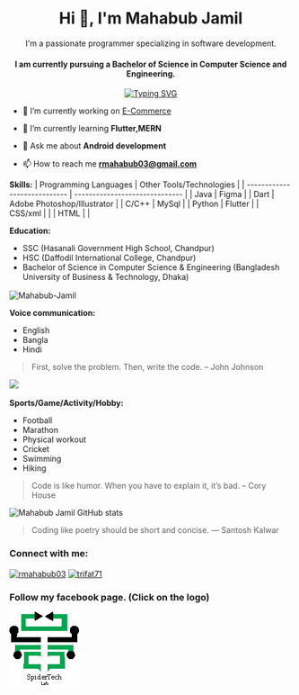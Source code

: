 <h1 align="center">Hi 👋, I'm Mahabub Jamil</h1>
<div align="center">
    <p>I'm a passionate programmer specializing in software development.</p>
</div>
<div align="center">
<h4>I am currently pursuing a Bachelor of Science in Computer Science and Engineering.</h4>
</div>
<div align="center">
<a href="https://git.io/typing-svg"><img src="https://readme-typing-svg.demolab.com?font=Fira+Code&pause=1000&color=F71414&random=false&width=470&lines=Code%2C+coffee%2C+and+curiosity+Since+2021" alt="Typing SVG" /></a></div>

- 🔭 I’m currently working on [E-Commerce](git@github.com:Mahabub-Jamil/Shoe_selling_application.git)

- 🌱 I’m currently learning **Flutter,MERN**

- 💬 Ask me about **Android development**

- 📫 How to reach me **rmahabub03@gmail.com**

**Skills:**
| Programming Languages        | Other Tools/Technologies       |
| ---------------------------- | ------------------------------ |
| Java                         | Figma                          |
| Dart                         | Adobe Photoshop/Illustrator    |
| C/C++                        | MySql                          |
| Python                       | Flutter                        |
| CSS/xml                      |                                |
| HTML                         |                                |

**Education:**
- SSC (Hasanali Government High School, Chandpur)
- HSC (Daffodil International College, Chandpur)
- Bachelor of Science in Computer Science & Engineering (Bangladesh University of Business & Technology, Dhaka)
<p><img align="center" src="https://github-readme-streak-stats.herokuapp.com/?user=Mahabub-Jamil&" alt="Mahabub-Jamil" /></p>

**Voice communication:**
- English
- Bangla
- Hindi

> First, solve the problem. Then, write the code. – John Johnson

<img src="https://github-readme-stats.vercel.app/api/top-langs/?username=Mahabub-Jamil" />

**Sports/Game/Activity/Hobby:**
- Football
- Marathon
- Physical workout
- Cricket
- Swimming
- Hiking



> Code is like humor. When you have to explain it, it’s bad. – Cory House

![Mahabub Jamil GitHub stats](https://github-readme-stats.vercel.app/api?username=Mahabub-Jamil&theme=radical&show_icons=true)

> Coding like poetry should be short and concise. ― Santosh Kalwar

<h3 align="left">Connect with me:</h3>
<p align="left">
<a href="https://linkedin.com/in/rmahabub03" target="blank"><img align="center" src="https://raw.githubusercontent.com/rahuldkjain/github-profile-readme-generator/master/src/images/icons/Social/linked-in-alt.svg" alt="rmahabub03" height="30" width="40" /></a>
<a href="https://fb.com/trifat71" target="blank"><img align="center" src="https://raw.githubusercontent.com/rahuldkjain/github-profile-readme-generator/master/src/images/icons/Social/facebook.svg" alt="trifat71" height="30" width="40" /></a>
</p>


### Follow my facebook page. (Click on the logo)
[![My facebook page](stl.png)](https://www.facebook.com/mmspidertechlab)

